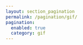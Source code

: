 ```yaml
---
layout: section_pagination
permalink: /pagination/gif/
pagination:
  enabled: true
  category: gif
---
```

